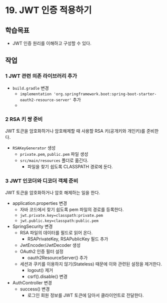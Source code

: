 # 19. JWT 인증 적용하기

## 학습목표

- JWT 인증 원리를 이해하고 구성할 수 있다.

## 작업

### 1 JWT 관련 의존 라이브러리 추가

- `build.gradle` 변경
  - `implementation 'org.springframework.boot:spring-boot-starter-oauth2-resource-server'` 추가
  - 
### 2 RSA 키 쌍 준비

JWT 토큰을 암호화하거나 암호해제할 때 사용할 RSA 키(공개키와 개인키)를 준비한다.

- `RSAKeyGenerator` 생성
  - `private.pem`, `public.pem` 파일 생성
  - `src/main/resources` 폴더로 옮긴다.
    - 파일을 찾기 쉽도록 CLASSPATH 경로에 둔다.

### 3 JWT 인코더와 디코더 객체 준비

JWT 토큰을 암호화하거나 암호 해제하는 일을 한다.

- application.properties 변경
  - 자바 코드에서 찾기 쉽도록 pem 파일의 경로를 등록한다.
  - `jwt.private.key=classpath:private.pem`
  - `jwt.public.key=classpath:public.pem`
- SpringSecurity 변경
  - RSA 파일의 데이터를 필드로 읽어 온다.
    - RSAPrivateKey, RSAPublicKey 필드 추가
  - JwtEncoder/JwtDecoder 생성
  - OAuth2 인증 필터 설정
    - oauth2ResourceServer() 추가
  - 세션과 쿠키를 이용하지 않기(Stateless) 때문에 이와 관련된 설정을 제거한다.
    - logout() 제거
    - csrf().disable() 변경
- AuthController 변경
  - success() 변경
    - 로그인 회원 정보를 JWT 토큰에 담아서 클라이언트로 전달한다. 